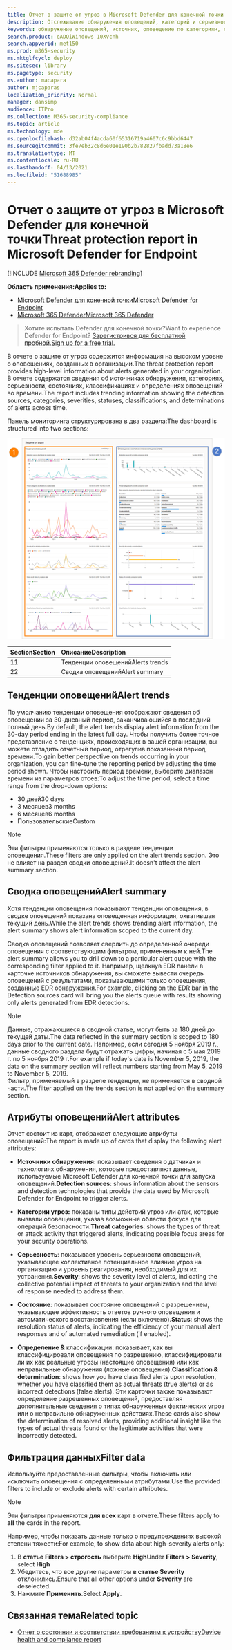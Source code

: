 ```yaml
---
title: Отчет о защите от угроз в Microsoft Defender для конечной точки
description: Отслеживание обнаружения оповещений, категорий и серьезности с помощью отчета о защите от угроз
keywords: обнаружение оповещений, источник, оповещение по категориям, серьезность оповещения, классификация оповещений, определение
search.product: eADQiWindows 10XVcnh
search.appverid: met150
ms.prod: m365-security
ms.mktglfcycl: deploy
ms.sitesec: library
ms.pagetype: security
ms.author: macapara
author: mjcaparas
localization_priority: Normal
manager: dansimp
audience: ITPro
ms.collection: M365-security-compliance
ms.topic: article
ms.technology: mde
ms.openlocfilehash: d32ab04f4acda60f65316719a4607c6c9bbd6447
ms.sourcegitcommit: 3fe7eb32c8d6e01e190b2b782827fbadd73a18e6
ms.translationtype: MT
ms.contentlocale: ru-RU
ms.lasthandoff: 04/13/2021
ms.locfileid: "51688985"
---
```

# <a name="threat-protection-report-in-microsoft-defender-for-endpoint"></a><span data-ttu-id="81a6e-104">Отчет о защите от угроз в Microsoft Defender для конечной точки</span><span class="sxs-lookup"><span data-stu-id="81a6e-104">Threat protection report in Microsoft Defender for Endpoint</span></span>

[!INCLUDE [Microsoft 365 Defender rebranding](../../includes/microsoft-defender.md)]


<span data-ttu-id="81a6e-105">**Область применения:**</span><span class="sxs-lookup"><span data-stu-id="81a6e-105">**Applies to:**</span></span>
- [<span data-ttu-id="81a6e-106">Microsoft Defender для конечной точки</span><span class="sxs-lookup"><span data-stu-id="81a6e-106">Microsoft Defender for Endpoint</span></span>](https://go.microsoft.com/fwlink/p/?linkid=2154037)
- [<span data-ttu-id="81a6e-107">Microsoft 365 Defender</span><span class="sxs-lookup"><span data-stu-id="81a6e-107">Microsoft 365 Defender</span></span>](https://go.microsoft.com/fwlink/?linkid=2118804)


> <span data-ttu-id="81a6e-108">Хотите испытать Defender для конечной точки?</span><span class="sxs-lookup"><span data-stu-id="81a6e-108">Want to experience Defender for Endpoint?</span></span> [<span data-ttu-id="81a6e-109">Зарегистрився для бесплатной пробной.</span><span class="sxs-lookup"><span data-stu-id="81a6e-109">Sign up for a free trial.</span></span>](https://www.microsoft.com/microsoft-365/windows/microsoft-defender-atp?ocid=docs-wdatp-pullalerts-abovefoldlink) 

<span data-ttu-id="81a6e-110">В отчете о защите от угроз содержится информация на высоком уровне о оповещениях, созданных в организации.</span><span class="sxs-lookup"><span data-stu-id="81a6e-110">The threat protection report provides high-level information about alerts generated in your organization.</span></span> <span data-ttu-id="81a6e-111">В отчете содержатся сведения об источниках обнаружения, категориях, серьезности, состояниях, классификациях и определениях оповещений во времени.</span><span class="sxs-lookup"><span data-stu-id="81a6e-111">The report includes trending information showing the detection sources, categories, severities, statuses, classifications, and determinations of alerts across time.</span></span>

<span data-ttu-id="81a6e-112">Панель мониторинга структурирована в два раздела:</span><span class="sxs-lookup"><span data-stu-id="81a6e-112">The dashboard is structured into two sections:</span></span>

![Изображение отчета о защите от угроз](images/threat-protection-reports.png)

<span data-ttu-id="81a6e-114">Section</span><span class="sxs-lookup"><span data-stu-id="81a6e-114">Section</span></span> | <span data-ttu-id="81a6e-115">Описание</span><span class="sxs-lookup"><span data-stu-id="81a6e-115">Description</span></span> 
:---|:---
<span data-ttu-id="81a6e-116">1</span><span class="sxs-lookup"><span data-stu-id="81a6e-116">1</span></span> | <span data-ttu-id="81a6e-117">Тенденции оповещений</span><span class="sxs-lookup"><span data-stu-id="81a6e-117">Alerts trends</span></span>
<span data-ttu-id="81a6e-118">2</span><span class="sxs-lookup"><span data-stu-id="81a6e-118">2</span></span> | <span data-ttu-id="81a6e-119">Сводка оповещений</span><span class="sxs-lookup"><span data-stu-id="81a6e-119">Alert summary</span></span>

## <a name="alert-trends"></a><span data-ttu-id="81a6e-120">Тенденции оповещений</span><span class="sxs-lookup"><span data-stu-id="81a6e-120">Alert trends</span></span>
<span data-ttu-id="81a6e-121">По умолчанию тенденции оповещения отображают сведения об оповещении за 30-дневный период, заканчивающийся в последний полный день.</span><span class="sxs-lookup"><span data-stu-id="81a6e-121">By default, the alert trends display alert information from the 30-day period ending in the latest full day.</span></span> <span data-ttu-id="81a6e-122">Чтобы получить более точное представление о тенденциях, происходящих в вашей организации, вы можете отладить отчетный период, отрегулив показанный период времени.</span><span class="sxs-lookup"><span data-stu-id="81a6e-122">To gain better perspective on trends occurring in your organization, you can fine-tune the reporting period by adjusting the time period shown.</span></span> <span data-ttu-id="81a6e-123">Чтобы настроить период времени, выберите диапазон времени из параметров отсев:</span><span class="sxs-lookup"><span data-stu-id="81a6e-123">To adjust the time period, select a time range from the drop-down options:</span></span>

- <span data-ttu-id="81a6e-124">30 дней</span><span class="sxs-lookup"><span data-stu-id="81a6e-124">30 days</span></span>
- <span data-ttu-id="81a6e-125">3 месяцев</span><span class="sxs-lookup"><span data-stu-id="81a6e-125">3 months</span></span>
- <span data-ttu-id="81a6e-126">6 месяцев</span><span class="sxs-lookup"><span data-stu-id="81a6e-126">6 months</span></span>
- <span data-ttu-id="81a6e-127">Пользовательские</span><span class="sxs-lookup"><span data-stu-id="81a6e-127">Custom</span></span>

>[!NOTE]
><span data-ttu-id="81a6e-128">Эти фильтры применяются только в разделе тенденции оповещения.</span><span class="sxs-lookup"><span data-stu-id="81a6e-128">These filters are only applied on the alert trends section.</span></span> <span data-ttu-id="81a6e-129">Это не влияет на раздел сводки оповещений.</span><span class="sxs-lookup"><span data-stu-id="81a6e-129">It doesn't affect the alert summary section.</span></span>


## <a name="alert-summary"></a><span data-ttu-id="81a6e-130">Сводка оповещений</span><span class="sxs-lookup"><span data-stu-id="81a6e-130">Alert summary</span></span>
<span data-ttu-id="81a6e-131">Хотя тенденции оповещения показывают тенденции оповещения, в сводке оповещений показана оповещенная информация, охватившая текущий день.</span><span class="sxs-lookup"><span data-stu-id="81a6e-131">While the alert trends shows trending alert information, the alert summary shows alert information scoped to the current day.</span></span>

 <span data-ttu-id="81a6e-132">Сводка оповещений позволяет сверлить до определенной очереди оповещения с соответствующим фильтром, примененным к ней.</span><span class="sxs-lookup"><span data-stu-id="81a6e-132">The alert summary allows you to drill down to a particular alert queue with the corresponding filter applied to it.</span></span> <span data-ttu-id="81a6e-133">Например, щелкнув EDR панели в карточке источников обнаружения, вы сможете вывести очередь оповещений с результатами, показывающими только оповещения, созданные EDR обнаружения.</span><span class="sxs-lookup"><span data-stu-id="81a6e-133">For example, clicking on the EDR bar in the Detection sources card will bring you the alerts queue with results showing only alerts generated from EDR detections.</span></span> 

>[!NOTE]
><span data-ttu-id="81a6e-134">Данные, отражающиеся в сводной статье, могут быть за 180 дней до текущей даты.</span><span class="sxs-lookup"><span data-stu-id="81a6e-134">The data reflected in the summary section is scoped to 180 days prior to the current date.</span></span> <span data-ttu-id="81a6e-135">Например, если сегодня 5 ноября 2019 г., данные сводного раздела будут отражать цифры, начиная с 5 мая 2019 г. по 5 ноября 2019 г.</span><span class="sxs-lookup"><span data-stu-id="81a6e-135">For example if today's date is November 5, 2019, the data on the summary section will reflect numbers starting from May 5, 2019 to November 5, 2019.</span></span><br>
> <span data-ttu-id="81a6e-136">Фильтр, применяемый в разделе тенденции, не применяется в сводной части.</span><span class="sxs-lookup"><span data-stu-id="81a6e-136">The filter applied on the trends section is not applied on the summary section.</span></span> 

## <a name="alert-attributes"></a><span data-ttu-id="81a6e-137">Атрибуты оповещений</span><span class="sxs-lookup"><span data-stu-id="81a6e-137">Alert attributes</span></span>
<span data-ttu-id="81a6e-138">Отчет состоит из карт, отображает следующие атрибуты оповещений:</span><span class="sxs-lookup"><span data-stu-id="81a6e-138">The report is made up of cards that display the following alert attributes:</span></span>

- <span data-ttu-id="81a6e-139">**Источники обнаружения:** показывает сведения о датчиках и технологиях обнаружения, которые предоставляют данные, используемые Microsoft Defender для конечной точки для запуска оповещений.</span><span class="sxs-lookup"><span data-stu-id="81a6e-139">**Detection sources**: shows information about the sensors and detection technologies that provide the data used by Microsoft Defender for Endpoint to trigger alerts.</span></span>

- <span data-ttu-id="81a6e-140">**Категории угроз:** показаны типы действий угроз или атак, которые вызвали оповещения, указав возможные области фокуса для операций безопасности.</span><span class="sxs-lookup"><span data-stu-id="81a6e-140">**Threat categories**: shows the types of threat or attack activity that triggered alerts, indicating possible focus areas for your security operations.</span></span>

- <span data-ttu-id="81a6e-141">**Серьезность**: показывает уровень серьезности оповещений, указывающее коллективное потенциальное влияние угроз на организацию и уровень реагирования, необходимый для их устранения.</span><span class="sxs-lookup"><span data-stu-id="81a6e-141">**Severity**: shows the severity level of alerts, indicating the collective potential impact of threats to your organization and the level of response needed to address them.</span></span>

- <span data-ttu-id="81a6e-142">**Состояние**: показывает состояние оповещений с разрешением, указывающее эффективность ответов ручного оповещения и автоматического восстановления (если включено).</span><span class="sxs-lookup"><span data-stu-id="81a6e-142">**Status**: shows the resolution status of alerts, indicating the efficiency of your manual alert responses and of automated remediation (if enabled).</span></span> 

- <span data-ttu-id="81a6e-143">**Определение &** классификации: показывает, как вы классифицировали оповещения по разрешению, классифицировали ли их как реальные угрозы (настоящие оповещения) или как неправильные обнаружения (ложные оповещения).</span><span class="sxs-lookup"><span data-stu-id="81a6e-143">**Classification & determination**: shows how you have classified alerts upon resolution, whether you have classified them as actual threats (true alerts) or as incorrect detections (false alerts).</span></span> <span data-ttu-id="81a6e-144">Эти карточки также показывают определение разрешенных оповещений, предоставляя дополнительные сведения о типах обнаруженных фактических угроз или о неправильно обнаруженных действиях.</span><span class="sxs-lookup"><span data-stu-id="81a6e-144">These cards also show the determination of resolved alerts, providing additional insight like the types of actual threats found or the legitimate activities that were incorrectly detected.</span></span>


 

## <a name="filter-data"></a><span data-ttu-id="81a6e-145">Фильтрация данных</span><span class="sxs-lookup"><span data-stu-id="81a6e-145">Filter data</span></span>

<span data-ttu-id="81a6e-146">Используйте предоставленные фильтры, чтобы включить или исключить оповещения с определенными атрибутами.</span><span class="sxs-lookup"><span data-stu-id="81a6e-146">Use the provided filters to include or exclude alerts with certain attributes.</span></span>

>[!NOTE]
><span data-ttu-id="81a6e-147">Эти фильтры применяются **для всех** карт в отчете.</span><span class="sxs-lookup"><span data-stu-id="81a6e-147">These filters apply to **all** the cards in the report.</span></span>

<span data-ttu-id="81a6e-148">Например, чтобы показать данные только о предупреждениях высокой степени тяжести:</span><span class="sxs-lookup"><span data-stu-id="81a6e-148">For example, to show data about high-severity alerts only:</span></span>

1. <span data-ttu-id="81a6e-149">В **статье Filters > строгость** выберите **High**</span><span class="sxs-lookup"><span data-stu-id="81a6e-149">Under **Filters > Severity**, select **High**</span></span>
2. <span data-ttu-id="81a6e-150">Убедитесь, что все другие параметры **в статье Severity** отклонились.</span><span class="sxs-lookup"><span data-stu-id="81a6e-150">Ensure that all other options under **Severity** are deselected.</span></span>
3. <span data-ttu-id="81a6e-151">Нажмите **Применить**.</span><span class="sxs-lookup"><span data-stu-id="81a6e-151">Select **Apply**.</span></span> 

## <a name="related-topic"></a><span data-ttu-id="81a6e-152">Связанная тема</span><span class="sxs-lookup"><span data-stu-id="81a6e-152">Related topic</span></span>
- [<span data-ttu-id="81a6e-153">Отчет о состоянии и соответствии требованиям к устройству</span><span class="sxs-lookup"><span data-stu-id="81a6e-153">Device health and compliance report</span></span>](machine-reports.md)
